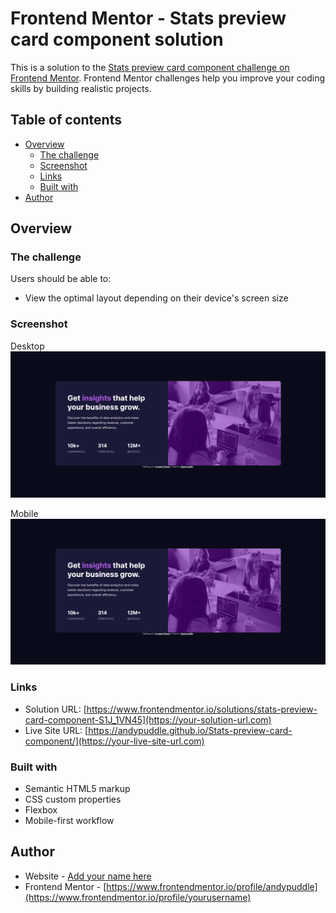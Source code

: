 # Frontend Mentor - Stats preview card component solution

This is a solution to the [Stats preview card component challenge on Frontend Mentor](https://www.frontendmentor.io/challenges/stats-preview-card-component-8JqbgoU62). Frontend Mentor challenges help you improve your coding skills by building realistic projects.

## Table of contents

- [Overview](#overview)
  - [The challenge](#the-challenge)
  - [Screenshot](#screenshot)
  - [Links](#links)
  - [Built with](#built-with)
- [Author](#author)

## Overview

### The challenge

Users should be able to:

- View the optimal layout depending on their device's screen size

### Screenshot

Desktop
![main/design/desktop-screenshot.png](./screenshot.png)

Mobile
![design/mobile-screenshot.png](./screenshot.png)

### Links

- Solution URL: [https://www.frontendmentor.io/solutions/stats-preview-card-component-S1J_1VN45](https://your-solution-url.com)
- Live Site URL: [https://andypuddle.github.io/Stats-preview-card-component/](https://your-live-site-url.com)

### Built with

- Semantic HTML5 markup
- CSS custom properties
- Flexbox
- Mobile-first workflow

## Author

- Website - [Add your name here](https://www.your-site.com)
- Frontend Mentor - [https://www.frontendmentor.io/profile/andypuddle](https://www.frontendmentor.io/profile/yourusername)
